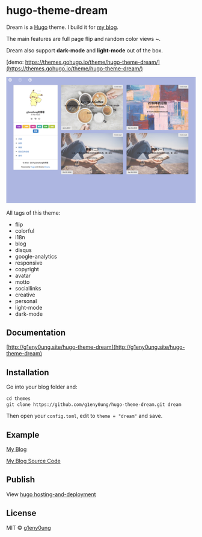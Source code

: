 # hugo-theme-dream

Dream is a [Hugo](https://gohugo.io/) theme. I build it for [my blog](http://g1eny0ung.site).

The main features are full page flip and random color views ~.

Dream also support **dark-mode** and **light-mode** out of the box.

[demo: https://themes.gohugo.io/theme/hugo-theme-dream/](https://themes.gohugo.io/theme/hugo-theme-dream/)

![screenshot](screenshot.png)

All tags of this theme:

* flip
* colorful
* i18n
* blog
* disqus
* google-analytics
* responsive
* copyright
* avatar
* motto
* sociallinks
* creative
* personal
* light-mode
* dark-mode

## Documentation

[http://g1eny0ung.site/hugo-theme-dream](http://g1eny0ung.site/hugo-theme-dream)

## Installation

Go into your blog folder and:

```
cd themes
git clone https://github.com/g1eny0ung/hugo-theme-dream.git dream
```

Then open your `config.toml`, edit to `theme = "dream"` and save.

## Example

[My Blog](http://g1eny0ung.site)

[My Blog Source Code](https://github.com/g1eny0ung/blog)

## Publish

View [hugo hosting-and-deployment](https://gohugo.io/hosting-and-deployment/)

## License

MIT © [g1eny0ung](https://github.com/g1eny0ung)
